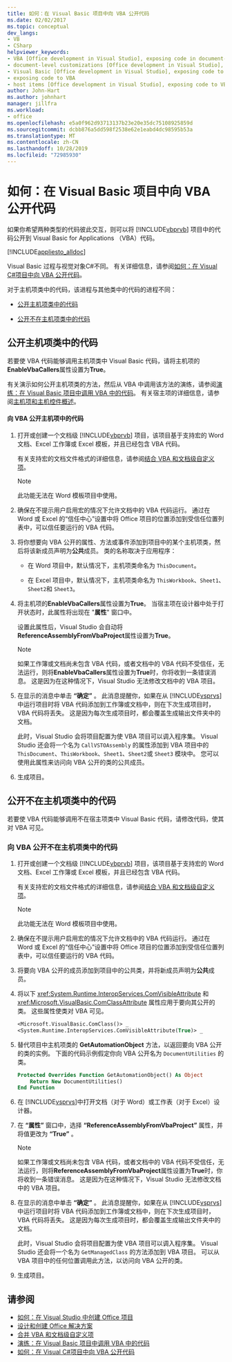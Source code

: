 ```yaml
---
title: 如何：在 Visual Basic 项目中向 VBA 公开代码
ms.date: 02/02/2017
ms.topic: conceptual
dev_langs:
- VB
- CSharp
helpviewer_keywords:
- VBA [Office development in Visual Studio], exposing code in document-level customizations
- document-level customizations [Office development in Visual Studio], exposing code
- Visual Basic [Office development in Visual Studio], exposing code to VBA
- exposing code to VBA
- host items [Office development in Visual Studio], exposing code to VBA
author: John-Hart
ms.author: johnhart
manager: jillfra
ms.workload:
- office
ms.openlocfilehash: e5a0f962d93713137b23e20e35dc75108925859d
ms.sourcegitcommit: dcbb876a5dd598f2538e62e1eabd4dc98595b53a
ms.translationtype: MT
ms.contentlocale: zh-CN
ms.lasthandoff: 10/28/2019
ms.locfileid: "72985930"
---
```

# <a name="how-to-expose-code-to-vba-in-a-visual-basic-project"></a>如何：在 Visual Basic 项目中向 VBA 公开代码
  如果你希望两种类型的代码彼此交互，则可以将 [!INCLUDE[vbprvb](../sharepoint/includes/vbprvb-md.md)] 项目中的代码公开到 Visual Basic for Applications （VBA）代码。

 [!INCLUDE[appliesto_alldoc](../vsto/includes/appliesto-alldoc-md.md)]

 Visual Basic 过程与视觉对象C#不同。 有关详细信息，请参阅[如何：在 Visual C&#35;项目中向 VBA 公开代码](../vsto/how-to-expose-code-to-vba-in-a-visual-csharp-project.md)。

 对于主机项类中的代码，该进程与其他类中的代码的进程不同：

- [公开主机项类中的代码](#HostItemCode)

- [公开不在主机项类中的代码](#NonHostItem)

## <a name="HostItemCode"></a>公开主机项类中的代码
 若要使 VBA 代码能够调用主机项类中 Visual Basic 代码，请将主机项的**EnableVbaCallers**属性设置为**True**。

 有关演示如何公开主机项类的方法，然后从 VBA 中调用该方法的演练，请参阅[演练：在 Visual Basic 项目中调用 VBA 中的代码](../vsto/walkthrough-calling-code-from-vba-in-a-visual-basic-project.md)。 有关宿主项的详细信息，请参阅[主机项和主机控件概述](../vsto/host-items-and-host-controls-overview.md)。

#### <a name="to-expose-code-in-a-host-item-to-vba"></a>向 VBA 公开主机项中的代码

1. 打开或创建一个文档级 [!INCLUDE[vbprvb](../sharepoint/includes/vbprvb-md.md)] 项目，该项目基于支持宏的 Word 文档、Excel 工作簿或 Excel 模板，并且已经包含 VBA 代码。

     有关支持宏的文档文件格式的详细信息，请参阅[结合 VBA 和文档级自定义项](../vsto/combining-vba-and-document-level-customizations.md)。

    > [!NOTE]
    > 此功能无法在 Word 模板项目中使用。

2. 确保在不提示用户启用宏的情况下允许文档中的 VBA 代码运行。 通过在 Word 或 Excel 的“信任中心”设置中将 Office 项目的位置添加到受信任位置列表中，可以信任要运行的 VBA 代码。

3. 将你想要向 VBA 公开的属性、方法或事件添加到项目中的某个主机项类，然后将该新成员声明为**公共**成员。 类的名称取决于应用程序：

    - 在 Word 项目中，默认情况下，主机项类命名为 `ThisDocument`。

    - 在 Excel 项目中，默认情况下，主机项类命名为 `ThisWorkbook`、`Sheet1`、`Sheet2`和 `Sheet3`。

4. 将主机项的**EnableVbaCallers**属性设置为**True**。 当宿主项在设计器中处于打开状态时，此属性将出现在 "**属性**" 窗口中。

     设置此属性后，Visual Studio 会自动将**ReferenceAssemblyFromVbaProject**属性设置为**True**。

    > [!NOTE]
    > 如果工作簿或文档尚未包含 VBA 代码，或者文档中的 VBA 代码不受信任，无法运行，则将**EnableVbaCallers**属性设置为**True**时，你将收到一条错误消息。 这是因为在这种情况下，Visual Studio 无法修改文档中的 VBA 项目。

5. 在显示的消息中单击 **“确定”** 。 此消息提醒你，如果在从 [!INCLUDE[vsprvs](../sharepoint/includes/vsprvs-md.md)]中运行项目时将 VBA 代码添加到工作簿或文档中，则在下次生成项目时，VBA 代码将丢失。 这是因为每次生成项目时，都会覆盖生成输出文件夹中的文档。

     此时，Visual Studio 会将项目配置为使 VBA 项目可以调入程序集。 Visual Studio 还会将一个名为 `CallVSTOAssembly` 的属性添加到 VBA 项目中的 `ThisDocument`、`ThisWorkbook`、`Sheet1`、`Sheet2`或 `Sheet3` 模块中。 您可以使用此属性来访问向 VBA 公开的类的公共成员。

6. 生成项目。

## <a name="NonHostItem"></a>公开不在主机项类中的代码
 若要使 VBA 代码能够调用不在宿主项类中 Visual Basic 代码，请修改代码，使其对 VBA 可见。

### <a name="to-expose-code-that-is-not-in-a-host-item-class-to-vba"></a>向 VBA 公开不在主机项类中的代码

1. 打开或创建一个文档级 [!INCLUDE[vbprvb](../sharepoint/includes/vbprvb-md.md)] 项目，该项目基于支持宏的 Word 文档、Excel 工作簿或 Excel 模板，并且已经包含 VBA 代码。

     有关支持宏的文档文件格式的详细信息，请参阅[结合 VBA 和文档级自定义项](../vsto/combining-vba-and-document-level-customizations.md)。

    > [!NOTE]
    > 此功能无法在 Word 模板项目中使用。

2. 确保在不提示用户启用宏的情况下允许文档中的 VBA 代码运行。 通过在 Word 或 Excel 的“信任中心”设置中将 Office 项目的位置添加到受信任位置列表中，可以信任要运行的 VBA 代码。

3. 将要向 VBA 公开的成员添加到项目中的公共类，并将新成员声明为**公共**成员。

4. 将以下 <xref:System.Runtime.InteropServices.ComVisibleAttribute> 和 <xref:Microsoft.VisualBasic.ComClassAttribute> 属性应用于要向其公开的类。 这些属性使类对 VBA 可见。

    ```vb
    <Microsoft.VisualBasic.ComClass()> _
    <System.Runtime.InteropServices.ComVisibleAttribute(True)> _
    ```

5. 替代项目中主机项类的 **GetAutomationObject** 方法，以返回要向 VBA 公开的类的实例。 下面的代码示例假定你向 VBA 公开名为 `DocumentUtilities` 的类。

    ```vb
    Protected Overrides Function GetAutomationObject() As Object
        Return New DocumentUtilities()
    End Function
    ```

6. 在 [!INCLUDE[vsprvs](../sharepoint/includes/vsprvs-md.md)]中打开文档（对于 Word）或工作表（对于 Excel）设计器。

7. 在 **“属性”** 窗口中，选择 **“ReferenceAssemblyFromVbaProject”** 属性，并将值更改为 **“True”** 。

    > [!NOTE]
    > 如果工作簿或文档尚未包含 VBA 代码，或者文档中的 VBA 代码不受信任，无法运行，则将**ReferenceAssemblyFromVbaProject**属性设置为**True**时，你将收到一条错误消息。 这是因为在这种情况下，Visual Studio 无法修改文档中的 VBA 项目。

8. 在显示的消息中单击 **“确定”** 。 此消息提醒你，如果在从 [!INCLUDE[vsprvs](../sharepoint/includes/vsprvs-md.md)]中运行项目时将 VBA 代码添加到工作簿或文档中，则在下次生成项目时，VBA 代码将丢失。 这是因为每次生成项目时，都会覆盖生成输出文件夹中的文档。

     此时，Visual Studio 会将项目配置为使 VBA 项目可以调入程序集。 Visual Studio 还会将一个名为 `GetManagedClass` 的方法添加到 VBA 项目。 可以从 VBA 项目中的任何位置调用此方法，以访问向 VBA 公开的类。

9. 生成项目。

## <a name="see-also"></a>请参阅
- [如何：在 Visual Studio 中创建 Office 项目](../vsto/how-to-create-office-projects-in-visual-studio.md)
- [设计和创建 Office 解决方案](../vsto/designing-and-creating-office-solutions.md)
- [合并 VBA 和文档级自定义项](../vsto/combining-vba-and-document-level-customizations.md)
- [演练：在 Visual Basic 项目中调用 VBA 中的代码](../vsto/walkthrough-calling-code-from-vba-in-a-visual-basic-project.md)
- [如何：在 Visual C&#35;项目中向 VBA 公开代码](../vsto/how-to-expose-code-to-vba-in-a-visual-csharp-project.md)
